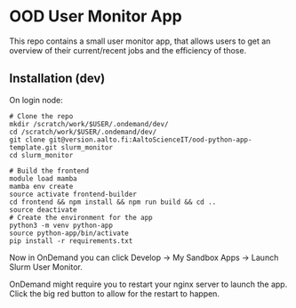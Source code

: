 # OOD User Monitor App

This repo contains a small user monitor app, that allows users to get an overview of their current/recent jobs and the efficiency of those.

## Installation (dev)

On login node:

```console
# Clone the repo
mkdir /scratch/work/$USER/.ondemand/dev/
cd /scratch/work/$USER/.ondemand/dev/
git clone git@version.aalto.fi:AaltoScienceIT/ood-python-app-template.git slurm_monitor
cd slurm_monitor

# Build the frontend
module load mamba
mamba env create
source activate frontend-builder
cd frontend && npm install && npm run build && cd ..
source deactivate
# Create the environment for the app
python3 -m venv python-app
source python-app/bin/activate
pip install -r requirements.txt
```

Now in OnDemand you can click Develop -> My Sandbox Apps -> Launch Slurm User Monitor.

OnDemand might require you to restart your nginx server to launch the app. Click
the big red button to allow for the restart to happen.
